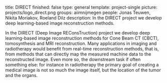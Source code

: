 title: DIRECT
finished: false
type: general
template: project-single
picture: projects/logo_direct.png
groups: aiimnijmegen
people: Jonas Teuwen, Nikita Moriakov, Roeland Dilz
description: In the DIRECT project we develop deep learning-based image reconstruction methods.

In the DIRECT (Deep Image REConsTruction) project we develop deep learning-based image reconstruction methods for Cone Beam CT (CBCT), tomosynthesis and MRI reconstruction.
Many applications in imaging and radiotherapy would benefit from real-time reconstruction methods, that is, from methods that can directly map the measured machine data to the reconstructed image.
Even more so, the downstream task if often something else: for instance in radiotherapy the primary goal of creating a medical image is not so much the image itself, but the location of the tumor and the organs.
